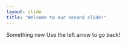```yaml
---
layout: slide  
title: "Welcome to our second slide!"  
---
```

Something new
Use the left arrow to go back!  
